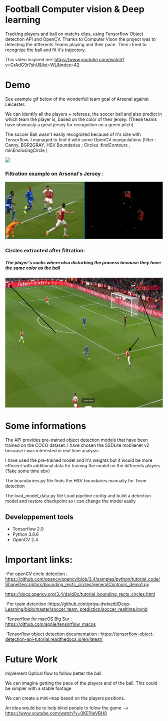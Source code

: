 # Football Computer vision & Deep learning
Tracking players and ball on matchs clips, using Tensorflow Object detection API and OpenCV. 
Thanks to Computer Vison the project was to detecting the differents Teams playing and their pace.
Then i tried to recognize the ball and fit it's trajectory.

This video inspired me: https://www.youtube.com/watch?v=GrAdG9r7shU&list=WL&index=42 

# Demo
See example gif below of the wonderfull team goal of Arsenal against Leicester.

We can identify all the players + referees, the soccer ball and also predict in which team the player is, based on the color of their jersey.
(These teams have obviously a great jersey for recognition on a green pitch)

The soccer Ball wasn't easily recognized because of it's size with Tensorflow.
I managed to find it with some OpenCV manipulations      (filter : Canny, BGR2GRAY, HSV Boundaries ; Circles :findContours , minEnclosingCircle )

![](result.gif)


<h3>Filtration example on Arsenal's Jersey :</h3>

<img class="fit-picture" src="boundaries.png">

<h3>Circles extracted after filtration:</h3>

<h5>The player's socks where also disturbing the process because they have the same color as the ball</h6>

<img class="fit-picture" src="circles.png" width="736" height="414">

# Some informations 
The API provides pre-trained object detection models that have been trained on the COCO dataset.
I have chosen the SSDLite mobilenet v2 because i was interested in real time analysis. 

I have used the pre-trained model and it's weights but it would be more efficient with additional data for training the model on the differents players  (Take some time obv)

The boundarires.py file finds the HSV boundaries manualiy for Team detection

The load_model_data.py file Load pipeline config and build a detection model and restore checkpoint so i can change the model easily


<h2>Developpement tools</h2>
<ul>
<li>Tensorflow 2.0</li>

<li>Python 3.8.6</li>

<li>OpenCV 2.4</li>
</ul>


# Important links:

-For openCV circle detection : https://github.com/opencv/opencv/blob/3.4/samples/python/tutorial_code/ShapeDescriptors/bounding_rects_circles/generalContours_demo1.py

https://docs.opencv.org/3.4/da/d0c/tutorial_bounding_rects_circles.html

-For team detection :https://github.com/priya-dwivedi/Deep-Learning/blob/master/soccer_team_prediction/soccer_realtime.ipynb

-Tensorflow for macOS Big Sur : https://github.com/apple/tensorflow_macos

-Tensorflow object detection documentation : https://tensorflow-object-detection-api-tutorial.readthedocs.io/en/latest/

# Future Work

Implement Optical flow to follow better the ball

We can imagine getting the pace of the players and of the ball. This could be simpler with a stable footage

We can create a mini-map based on the players positions. 

An idea would be to help blind people to folow the game --> https://www.youtube.com/watch?v=0KE1lIeVBH8
